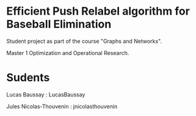 # Efficient Push Relabel algorithm for Baseball Elimination
Student project as part of the course "Graphs and Networks".

Master 1 Optimization and Operational Research.

# Sudents
Lucas Baussay : LucasBaussay

Jules Nicolas-Thouvenin : jnicolasthouvenin
